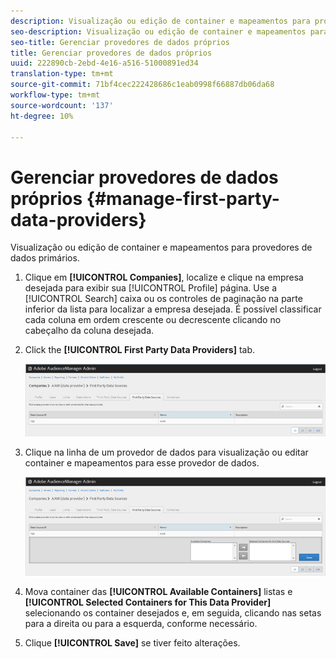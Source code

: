 ```yaml
---
description: Visualização ou edição de container e mapeamentos para provedores de dados primários.
seo-description: Visualização ou edição de container e mapeamentos para provedores de dados primários.
seo-title: Gerenciar provedores de dados próprios
title: Gerenciar provedores de dados próprios
uuid: 222890cb-2ebd-4e16-a516-51000891ed34
translation-type: tm+mt
source-git-commit: 71bf4cec222428686c1eab0998f66887db06da68
workflow-type: tm+mt
source-wordcount: '137'
ht-degree: 10%

---
```



# Gerenciar provedores de dados próprios {#manage-first-party-data-providers}

Visualização ou edição de container e mapeamentos para provedores de dados primários.

<!-- t_first_party_providers.xml -->

1. Clique em **[!UICONTROL Companies]**, localize e clique na empresa desejada para exibir sua [!UICONTROL Profile] página. Use a [!UICONTROL Search] caixa ou os controles de paginação na parte inferior da lista para localizar a empresa desejada. É possível classificar cada coluna em ordem crescente ou decrescente clicando no cabeçalho da coluna desejada.

1. Click the **[!UICONTROL First Party Data Providers]** tab.

   ![](assets/first_party_providers.png)

1. Clique na linha de um provedor de dados para visualização ou editar container e mapeamentos para esse provedor de dados.

   ![Resultado da etapa](assets/first_party_providers_edit.png)

1. Mova container das **[!UICONTROL Available Containers]** listas e **[!UICONTROL Selected Containers for This Data Provider]** selecionando os container desejados e, em seguida, clicando nas setas para a direita ou para a esquerda, conforme necessário.
1. Clique **[!UICONTROL Save]** se tiver feito alterações.